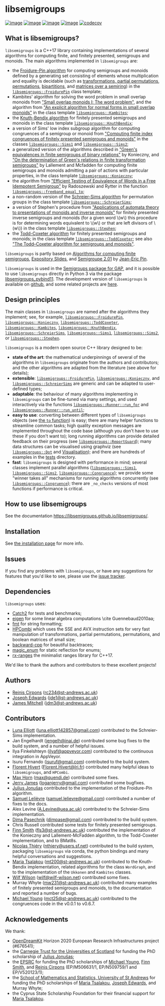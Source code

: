 <!--
Distributed under the terms of the GPL license version 3.

The full license is in the file LICENSE, distributed with this
software.
-->

# libsemigroups

[![image](https://img.shields.io/conda/dn/conda-forge/libsemigroups)](https://github.com/conda-forge/libsemigroups-feedstock)
[![image](https://zenodo.org/badge/DOI/10.5281/zenodo.1437752.svg)](https://doi.org/10.5281/zenodo.1437752)
[![image](https://anaconda.org/conda-forge/libsemigroups/badges/license.svg)](https://anaconda.org/conda-forge/libsemigroups)
[![image](https://anaconda.org/conda-forge/libsemigroups/badges/platforms.svg)](https://anaconda.org/conda-forge/libsemigroups)
[![codecov](https://codecov.io/gh/libsemigroups/libsemigroups/graph/badge.svg?token=lLBnFR6mq5)](https://codecov.io/gh/libsemigroups/libsemigroups)

## What is libsemigroups?

`libsemigroups` is a C++17 library containing implementations of several
algorithms for computing finite, and finitely presented, semigroups and
monoids. The main algorithms implemented in `libsemigroups` are:

- the [Froidure-Pin algorithm][] for computing semigroups and monoids defined
  by a generating set consisting of elements whose multiplication and equality is
  decidable (such as [transformations, partial permutations, permutations][],
  [bipartitions][], and [matrices over a semiring][]) in the
  [`libsemigroups::FroidurePin`][] class template;
- Kambites' algorithm for solving the word problem in small overlap monoids
  from ["Small overlap monoids I: The word problem"][], and the algorithm from
  ["An explicit algorithm for normal forms in small overlap monoids"][] in the
  class template [`libsemigroups::Kambites`][];
- the [Knuth-Bendix algorithm] for finitely presented semigroups and monoids
  in the class template [`libsemigroups::KnuthBendix`][];
- a version of Sims' low index subgroup algorithm for computing congruences of a
  semigroup or monoid from
  ["Computing finite index congruences of finitely presented semigroups and monoids"][]
  in the classes [`libsemigroups::Sims1`][] and [`libsemigroups::Sims2`][];
- a generalized version of the algorithms described in
  ["Green's equivalences in finite semigroups of binary relations"][] by
  Konieczny, and
  ["On the determination of Green's relations in finite transformation semigroups"][]
  by Lallement and Mcfadden for computing finite semigroups and monoids
  admitting a pair of actions with particular properties, in the class template
  [`libsemigroups::Konieczny`][];
- the algorithm from ["Efficient Testing of Equivalence of Words in a Free Idempotent Semigroup"][]
  by Radoszewski and Rytter in the function [`libsemigroups::freeband_equal_to`][];
- a non-random version of the [Schreier-Sims algorithm][]
  for permutation groups in the class template [`libsemigroups::SchreierSims`][];
- a version of Stephen's procedure from
  ["Applications of automata theory to presentations of monoids and inverse monoids"][]
  for finitely presented inverse semigroups and monoids (for a given word \\(w\\) this
  procedure is for determining words equivalent to \\(w\\) or that are
  left divisors of \\(w\\)) in the class template [`libsemigroups::Stephen`][];
- the [Todd-Coxeter algorithm][] for finitely presented semigroups and monoids;
  in the class template [`libsemigroups::ToddCoxeter`][]; see also
  ["The Todd–Coxeter algorithm for semigroups and monoids"][].

`libsemigroups` is partly based on
[Algorithms for computing finite semigroups][Froidure-Pin algorithm],
[Expository Slides][], and [Semigroupe 2.01][] by [Jean-Eric Pin][].

[Froidure-Pin algorithm]: https://www.irif.fr/~jep/PDF/Rio.pdf
["Small overlap monoids I: The word problem"]: https://doi.org/10.1016/j.jalgebra.2008.09.038
["An explicit algorithm for normal forms in small overlap monoids"]: https://doi.org/10.1016/j.jalgebra.2023.04.019
[Knuth-Bendix algorithm]: https://en.wikipedia.org/wiki/Knuth%E2%80%93Bendix_completion_algorithm
["Computing finite index congruences of finitely presented semigroups and monoids"]: https://arxiv.org/abs/2302.06295
["Green's equivalences in finite semigroups of binary relations"]: https://link.springer.com/article/10.1007/BF02573672
["On the determination of Green's relations in finite transformation semigroups"]: https://www.sciencedirect.com/science/article/pii/S0747717108800570
["Efficient Testing of Equivalence of Words in a Free Idempotent Semigroup"]: https://link.springer.com/chapter/10.1007/978-3-642-11266-9_55
["Applications of automata theory to presentations of monoids and inverse monoids"]: https://digitalcommons.unl.edu/dissertations/AAI8803771/
[Todd-Coxeter algorithm]: https://en.wikipedia.org/wiki/Todd%E2%80%93Coxeter_algorithm
["The Todd–Coxeter algorithm for semigroups and monoids"]: https://doi.org/10.1007/s00233-024-10431-z
[Schreier-Sims algorithm]: https://en.wikipedia.org/wiki/Schreier%E2%80%93Sims_algorithm
[Expository Slides]: https://www.irif.fr/~jep/PDF/Exposes/StAndrews.pdf
[Semigroupe 2.01]: https://www.irif.fr/~jep/Logiciels/Semigroupe2.0/semigroupe2.html
[Jean-Eric Pin]: https://www.irif.fr/~jep/

`libsemigroups` is used in the [Semigroups package for
GAP](https://semigroups.github.io/Semigroups), and it is possible to use
`libsemigroups` directly in Python 3 via the package
[libsemigroups_pybind11](https://libsemigroups.github.io/libsemigroups_pybind11/).
The development version of `libsemigroups` is available on
[github](https://github.com/libsemigroups/libsemigroups), and some
related projects are [here](https://github.com/libsemigroups).

## Design principles

The main classes in `libsemigroups` are named after the algorithms they
implement; see, for example, [`libsemigroups::FroidurePin`][],
[`libsemigroups::Konieczny`][], [`libsemigroups::ToddCoxeter`][],
[`libsemigroups::Kambites`][], [`libsemigroups::KnuthBendix`][],
[`libsemigroups::SchreierSims`][], [`libsemigroups::Sims1`][], [`libsemigroups::Sims2`][],
or [`libsemigroups::Stephen`][].

`libsemigroups` is a modern open source C++ library designed to be:

- **state of the art**: the mathematical underpinnings of several of the
  algorithms in `libsemigroups` originate from the authors and contributors; and the
  other algorithms are adapted from the literature (see above for details);
- **extensible**: [`libsemigroups::FroidurePin`][], [`libsemigroups::Konieczny`][], and
  [`libsemigroups::SchreierSims`][] are generic and can be adapted to user-defined
  types;
- **adaptable**: the behaviour of many algorithms implementing in `libsemigroups`
  can be fine-tuned via many settings, and used interactively via the functions
  [`libsemigroups::Runner::run_for`][] and [`libsemigroups::Runner::run_until`][];
- **easy to use**: converting between different types of `libsemigroups`
  objects (see [the `to` function][]) is easy; there are many
  helper functions to streamline common tasks; high quality exception messages
  are implemented throughout the code base (although you don't have to use these
  if you don't want to); long running algorithms can provide detailed feedback on
  their progress (see [`libsemigroups::ReportGuard`][]); many data structures can be
  visualised using graphviz (see [`libsemigroups::Dot`][] and
  [Visualisation][]);
  and there are hundreds of examples in the [tests][] directory.
- **fast**: `libsemigroups` is designed with performance in mind; several
  classes implement parallel algorithms ([`libsemigroups::Sims1`][],
  [`libsemigroups::Sims2`][], [`libsemigroups::Congruence`][]);
  we provide some "winner takes all" mechanisms for running algorithms
  concurrently (see [`libsemigroups::Congruence`][]); there are
  `_no_checks` versions of most functions if performance is critical.

## How to use libsemigroups

See the documentation <https://libsemigroups.github.io/libsemigroups/>.

## Installation

See [the installation page](install.md) for more info.

## Issues

If you find any problems with `libsemigroups`, or have any suggestions
for features that you'd like to see, please use the [issue
tracker](https://github.com/libsemigroups/libsemigroups/issues).

## Dependencies

`libsemigroups` uses:

- [Catch2](https://github.com/catchorg/Catch2) for tests and benchmarks;
- [eigen](http://eigen.tuxfamily.org/) for some linear algebra computations \cite Guennebaud2010aa;
- [fmt](https://github.com/fmtlib/fmt) for string formatting;
- [HPCombi](https://github.com/libsemigroups/HPCombi) which uses the SSE and AVX
  instruction sets for very fast manipulation of transformations, partial
  permutations, permutations, and boolean matrices of small size;
- [backward-cpp](https://github.com/bombela/backward-cpp) for beautiful
  backtraces;
- [magic_enum](https://github.com/Neargye/magic_enum) for static reflection for
  enums;
- [rx-ranges](https://github.com/simonask/rx-ranges) the minimalist ranges
  library for C++17.

We'd like to thank the authors and contributors to these excellent projects!

## Authors

- [Reinis Cirpons][] (<rc234@st-andrews.ac.uk>)
- [Joseph Edwards][] (<jde1@st-andrews.ac.uk>)
- [James Mitchell](https://jdbm.me) (<jdm3@st-andrews.ac.uk>)

## Contributors

- [Luna Elliott](https://le27.github.io/L-Elliott/)
  (<luna.elliott142857@gmail.com>)
  contributed to the Schreier-Sims implementation.
- Jan Engelhardt (<jengelh@inai.de>) contributed some bug fixes to the
  build system, and a number of helpful issues.
- Ilya Finkelshteyn (<ilyaf@appveyor.com>) contributed to the
  continuous integration in AppVeyor.
- Isuru Fernando (<isuruf@gmail.com>) contributed to the build system.
- [Florent Hivert](https://www.lri.fr/~hivert/)
  (<Florent.Hivert@lri.fr>) contributed many helpful ideas to
  `libsemigroups`, and `HPCombi`.
- [Max Horn](https://math.rptu.de/en/wgs/agag/people/head/prof-dr-max-horn)
  (<max@quendi.de>) contributed some fixes.
- [Jerry James](http://www.jamezone.org/) (<loganjerry@gmail.com>)
  contributed some bugfixes.
- [Julius Jonušas][] contributed to the implementation of the Froidure-Pin
  algorithm.
- [Samuel Lelièvre][] (<samuel.lelievre@gmail.com>) contributed a number of
  fixes to the docs.
- Alex Levine (<A.Levine@uea.ac.uk>) contributed to the Schreier-Sims
  implementation.
- [Dima Pasechnik](http://users.ox.ac.uk/~coml0531)
  (<dimpase@gmail.com>) contributed to the build system.
- Chris Russell contributed some tests for finitely presented
  semigroups.
- [Finn Smith][] (<fls3@st-andrews.ac.uk>)
  contributed the implementation of the Konieczny and
  Lallement-McFadden algorithm, to the Todd-Coxeter implementation,
  and to BMat8s.
- [Nicolas Thiéry](http://nicolas.thiery.name/)
  (<nthiery@users.sf.net>) contributed to the build system, packaging
  `libsemigroups` via conda, the python bindings and many helpful
  conversations and suggestions.
- [Maria Tsalakou][] (<mt200@st-andrews.ac.uk>) contributed to the Knuth-Bendix
  implementation, related algorithms for the class `WordGraph`,
  and to the implementation of the `Ukkonen` and `Kambites` classes.
- [Wilf Wilson](https://wilf.me) (<wilf@wilf-wilson.net>) contributed some fixes.
- Murray Whyte (<mw231@st-andrews.ac.uk>) contributed many examples of
  finitely presented semigroups and monoids, to the documentation and reported a
  number of bugs.
- [Michael Young][] (<mct25@st-andrews.ac.uk>) contributed to the congruences
  code in the v0.0.1 to v0.6.7.

## Acknowledgements

We thank:

- [OpenDreamKit](https://opendreamkit.org/) Horizon 2020 European Research
  Infrastructures project (#676541);
- the [Carnegie Trust for the Universities of Scotland][] for funding the PhD scholarship of
  [Julius Jonušas][];
- the [EPSRC](https://epsrc.ukri.org/) for funding the PhD scholarships of
  [Michael Young][], [Finn Smith][], and [Reinis Cirpons][] (EP/M506631/1,
  EP/N509759/1 and EP/V520123/1);
- the [School of Mathematics and Statistics, University of St Andrews][] for
  funding the PhD scholarships of [Maria Tsalakou][], [Joseph Edwards][], and
  Murray Whyte;
- the Cyprus State Scholarship Foundation for their financial support for
  [Maria Tsalakou][].

[Finn Smith]: https://flsmith.github.io
[Joseph Edwards]: https://github.com/Joseph-Edwards
[Julius Jonušas]: http://julius.jonusas.work/
[Maria Tsalakou]: https://mariatsalakou.github.io/
[Michael Young]: https://mtorpey.github.io/
[Reinis Cirpons]: https://reinisc.id.lv
[Samuel Lelièvre]: https://lelievre.perso.math.cnrs.fr/index-en.html
[Carnegie Trust for the Universities of Scotland]: https://www.carnegie-trust.org/
[School of Mathematics and Statistics, University of St Andrews]: https://www.st-andrews.ac.uk/mathematics-statistics/
[Visualisation]: https://libsemigroups.github.io/libsemigroups/group__dot__group.html
[`libsemigroups::Congruence`]: https://libsemigroups.github.io/libsemigroups/group__congruence__class__group.html
[`libsemigroups::FroidurePin`]: https://libsemigroups.github.io/libsemigroups/classlibsemigroups_1_1_froidure_pin.html
[`libsemigroups::Kambites`]: https://libsemigroups.github.io/libsemigroups/group__kambites__class__group.html
[`libsemigroups::KnuthBendix`]: https://libsemigroups.github.io/libsemigroups/group__knuth__bendix__class__group.html
[`libsemigroups::Konieczny`]: https://libsemigroups.github.io/libsemigroups/group__konieczny__group.html
[`libsemigroups::SchreierSims`]: https://libsemigroups.github.io/libsemigroups/group__schreier__sims__group.html
[`libsemigroups::Sims1`]: https://libsemigroups.github.io/libsemigroups/classlibsemigroups_1_1_sims1.html
[`libsemigroups::Sims2`]: https://libsemigroups.github.io/libsemigroups/classlibsemigroups_1_1_sims2.html
[`libsemigroups::Stephen`]: https://libsemigroups.github.io/libsemigroups/group__stephen__group.html
[`libsemigroups::ToddCoxeter`]: https://libsemigroups.github.io/libsemigroups/group__todd__coxeter__class__group.html
[`libsemigroups::freeband_equal_to`]: https://libsemigroups.github.io/libsemigroups/group__freeband__group.html
[bipartitions]: https://libsemigroups.github.io/libsemigroups/group__bipart__group.html
[matrices over a semiring]: https://libsemigroups.github.io/libsemigroups/group__matrix__group.html
[tests]: https://github.com/libsemigroups/libsemigroups/tree/main/tests
[the `to` function]: https://libsemigroups.github.io/libsemigroups/group__to__group.html
[transformations, partial permutations, permutations]: https://libsemigroups.github.io/libsemigroups/group__transf__group.html
[`libsemigroups::ReportGuard`]: https://libsemigroups.github.io/libsemigroups/structlibsemigroups_1_1_report_guard.html
[`libsemigroups::Dot`]: https://libsemigroups.github.io/libsemigroups/classlibsemigroups_1_1_dot.html
[`libsemigroups::Runner::run_for`]: https://libsemigroups.github.io/libsemigroups/classlibsemigroups_1_1_runner.html
[`libsemigroups::Runner::run_until`]: https://libsemigroups.github.io/libsemigroups/classlibsemigroups_1_1_runner.html
